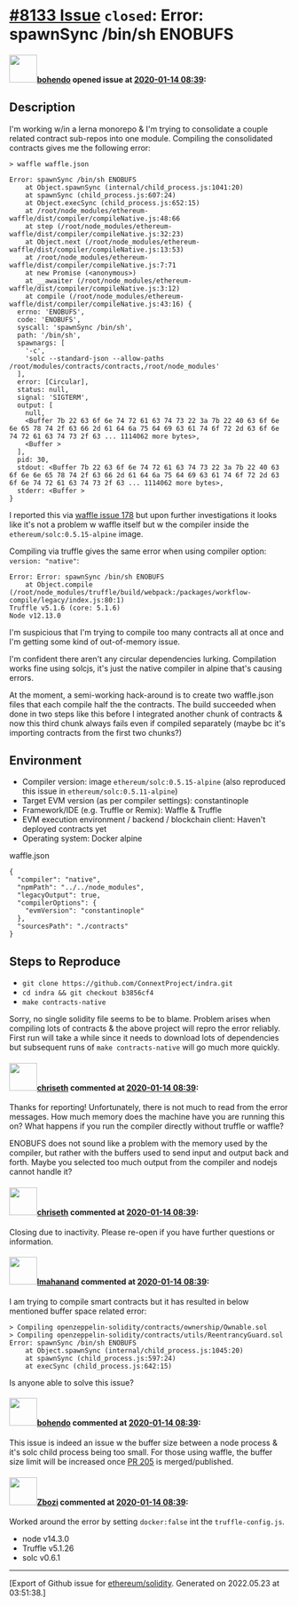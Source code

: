# [\#8133 Issue](https://github.com/ethereum/solidity/issues/8133) `closed`: Error: spawnSync /bin/sh ENOBUFS

#### <img src="https://avatars.githubusercontent.com/u/8527067?u=3136603f8f891c977f41ceb1cad45fb8dc188bf5&v=4" width="50">[bohendo](https://github.com/bohendo) opened issue at [2020-01-14 08:39](https://github.com/ethereum/solidity/issues/8133):

<!--## Prerequisites

- First, many thanks for taking part in the community. We really appreciate that.
- We realize there is a lot of information requested here. We ask only that you do your best to provide as much information as possible so we can better help you.
- Support questions are better asked in one of the following locations:
	- [Solidity chat](https://gitter.im/ethereum/solidity)
	- [Stack Overflow](https://ethereum.stackexchange.com/)
- Ensure the issue isn't already reported.
- The issue should be reproducible with the latest solidity version; however, this isn't a hard requirement and being reproducible with an older version is sufficient.
-->

## Description

I'm working w/in a lerna monorepo & I'm trying to consolidate a couple related contract sub-repos into one module. Compiling the consolidated contracts gives me the following error:

``` 
> waffle waffle.json

Error: spawnSync /bin/sh ENOBUFS
    at Object.spawnSync (internal/child_process.js:1041:20)
    at spawnSync (child_process.js:607:24)
    at Object.execSync (child_process.js:652:15)
    at /root/node_modules/ethereum-waffle/dist/compiler/compileNative.js:48:66
    at step (/root/node_modules/ethereum-waffle/dist/compiler/compileNative.js:32:23)
    at Object.next (/root/node_modules/ethereum-waffle/dist/compiler/compileNative.js:13:53)
    at /root/node_modules/ethereum-waffle/dist/compiler/compileNative.js:7:71
    at new Promise (<anonymous>)
    at __awaiter (/root/node_modules/ethereum-waffle/dist/compiler/compileNative.js:3:12)
    at compile (/root/node_modules/ethereum-waffle/dist/compiler/compileNative.js:43:16) {
  errno: 'ENOBUFS',
  code: 'ENOBUFS',
  syscall: 'spawnSync /bin/sh',
  path: '/bin/sh',
  spawnargs: [
    '-c',
    'solc --standard-json --allow-paths /root/modules/contracts/contracts,/root/node_modules'
  ],
  error: [Circular],
  status: null,
  signal: 'SIGTERM',
  output: [
    null,
    <Buffer 7b 22 63 6f 6e 74 72 61 63 74 73 22 3a 7b 22 40 63 6f 6e 6e 65 78 74 2f 63 66 2d 61 64 6a 75 64 69 63 61 74 6f 72 2d 63 6f 6e 74 72 61 63 74 73 2f 63 ... 1114062 more bytes>,
    <Buffer >
  ],
  pid: 30,
  stdout: <Buffer 7b 22 63 6f 6e 74 72 61 63 74 73 22 3a 7b 22 40 63 6f 6e 6e 65 78 74 2f 63 66 2d 61 64 6a 75 64 69 63 61 74 6f 72 2d 63 6f 6e 74 72 61 63 74 73 2f 63 ... 1114062 more bytes>,
  stderr: <Buffer >
}
```

I reported this via [waffle issue 178](https://github.com/EthWorks/Waffle/issues/179) but upon further investigations it looks like it's not a problem w waffle itself but w the compiler inside the `ethereum/solc:0.5.15-alpine` image.

Compiling via truffle gives the same error when using compiler option: `version: "native"`:

```
Error: Error: spawnSync /bin/sh ENOBUFS
    at Object.compile (/root/node_modules/truffle/build/webpack:/packages/workflow-compile/legacy/index.js:80:1)
Truffle v5.1.6 (core: 5.1.6)
Node v12.13.0
```

I'm suspicious that I'm trying to compile too many contracts all at once and I'm getting some kind of out-of-memory issue.

I'm confident there aren't any circular dependencies lurking. Compilation works fine using solcjs, it's just the native compiler in alpine that's causing errors.

At the moment, a semi-working hack-around is to create two waffle.json files that each compile half the the contracts. The build succeeded when done in two steps like this before I integrated another chunk of contracts & now this third chunk always fails even if compiled separately (maybe bc it's importing contracts from the first two chunks?)

## Environment

- Compiler version: image `ethereum/solc:0.5.15-alpine` (also reproduced this issue in `ethereum/solc:0.5.11-alpine`)
- Target EVM version (as per compiler settings): constantinople
- Framework/IDE (e.g. Truffle or Remix): Waffle & Truffle
- EVM execution environment / backend / blockchain client: Haven't deployed contracts yet
- Operating system: Docker alpine

waffle.json

```
{
  "compiler": "native",
  "npmPath": "../../node_modules",
  "legacyOutput": true,
  "compilerOptions": {
    "evmVersion": "constantinople"
  },
  "sourcesPath": "./contracts"
}
```

## Steps to Reproduce

 - `git clone https://github.com/ConnextProject/indra.git`
 - `cd indra && git checkout b3856cf4`
 - `make contracts-native`

Sorry, no single solidity file seems to be to blame. Problem arises when compiling lots of contracts & the above project will repro the error reliably. First run will take a while since it needs to download lots of dependencies but subsequent runs of `make contracts-native` will go much more quickly.

#### <img src="https://avatars.githubusercontent.com/u/9073706?v=4" width="50">[chriseth](https://github.com/chriseth) commented at [2020-01-14 08:39](https://github.com/ethereum/solidity/issues/8133#issuecomment-574240282):

Thanks for reporting! Unfortunately, there is not much to read from the error messages. How much memory does the machine have you are running this on? What happens if you run the compiler directly without truffle or waffle?

ENOBUFS does not sound like a problem with the memory used by the compiler, but rather with the buffers used to send input and output back and forth. Maybe you selected too much output from the compiler and nodejs cannot handle it?

#### <img src="https://avatars.githubusercontent.com/u/9073706?v=4" width="50">[chriseth](https://github.com/chriseth) commented at [2020-01-14 08:39](https://github.com/ethereum/solidity/issues/8133#issuecomment-590290533):

Closing due to inactivity. Please re-open if you have further questions or information.

#### <img src="https://avatars.githubusercontent.com/u/11658449?u=e4dd7b6e31db9b5001451bb1c46067de9490b385&v=4" width="50">[lmahanand](https://github.com/lmahanand) commented at [2020-01-14 08:39](https://github.com/ethereum/solidity/issues/8133#issuecomment-592967551):

I am trying to compile smart contracts but it has resulted in below mentioned buffer space related error:

```
> Compiling openzeppelin-solidity/contracts/ownership/Ownable.sol
> Compiling openzeppelin-solidity/contracts/utils/ReentrancyGuard.sol
Error: spawnSync /bin/sh ENOBUFS
    at Object.spawnSync (internal/child_process.js:1045:20)
    at spawnSync (child_process.js:597:24)
    at execSync (child_process.js:642:15)

```

Is anyone able to solve this issue?

#### <img src="https://avatars.githubusercontent.com/u/8527067?u=3136603f8f891c977f41ceb1cad45fb8dc188bf5&v=4" width="50">[bohendo](https://github.com/bohendo) commented at [2020-01-14 08:39](https://github.com/ethereum/solidity/issues/8133#issuecomment-602467816):

This issue is indeed an issue w the buffer size between a node process & it's solc child process being too small.
For those using waffle, the buffer size limit will be increased once [PR 205](https://github.com/EthWorks/Waffle/pull/205) is merged/published.

#### <img src="https://avatars.githubusercontent.com/u/19147210?v=4" width="50">[Zbozi](https://github.com/Zbozi) commented at [2020-01-14 08:39](https://github.com/ethereum/solidity/issues/8133#issuecomment-640434424):

Worked around the error by setting `docker:false` int the `truffle-config.js`.
- node v14.3.0
- Truffle v5.1.26
- solc v0.6.1


-------------------------------------------------------------------------------



[Export of Github issue for [ethereum/solidity](https://github.com/ethereum/solidity). Generated on 2022.05.23 at 03:51:38.]
